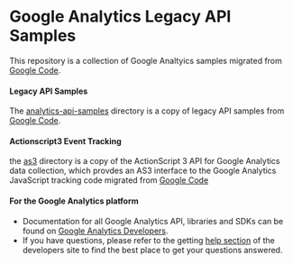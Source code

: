 Google Analytics Legacy API Samples
===================================
This repository is a collection of
Google Analtyics samples migrated from [Google Code](https://code.google.com).

#### Legacy API Samples
The [analytics-api-samples](./analytics-api-samples) directory is
a copy of legacy API samples from [Google Code](https://code.google.com/p/analytics-api-samples/).

#### Actionscript3 Event Tracking
the [as3](./as3) directory is a copy of
the ActionScript 3 API for Google Analytics data collection, which provdes an
AS3 interface to the Google Analytics JavaScript tracking code migrated from
[Google Code](https://code.google.com/p/actionscript3-event-tracking)

#### For the Google Analytics platform
- Documentation for all Google Analytics API, libraries and SDKs can be found on [Google Analytics Developers](http://developers.google.com/analytics).
- If you have questions, please refer to the getting [help section](http://developers.google.com/analytics/help/) of the developers site to find the best place to get your questions answered.
